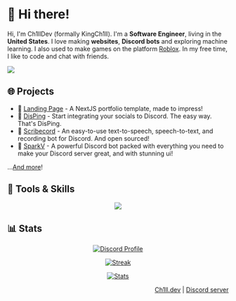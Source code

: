 # 👋 Hi there!
Hi, I'm Ch1llDev (formally KingCh1ll). I'm a <strong>Software Engineer</strong>, living in the <strong>United States</strong>. I love making <strong>websites</strong>, <strong>Discord bots</strong> and exploring machine learning. I also used to make games on the platform <a href="https://roblox.com">Roblox</a>. In my free time, I like to code and chat with friends.</p>

[![](https://komarev.com/ghpvc/?username=KingCh1ll&style=flat-square&color=blue)](https://komarev.com/)

## 🌐 Projects
- 💼 <a href="https://github.com/KingCh1ll/landing-page">Landing Page</a> - A NextJS portfolio template, made to impress!
- 📢 <a href="https://disping.tk/">DisPing</a> - Start integrating your socials to Discord. The easy way. That's DisPing.
- 🎤 <a href="https://github.com/KingCh1ll/scribecord">Scribecord</a> - An easy-to-use text-to-speech, speech-to-text, and recording bot for Discord. And open sourced!
- 🤖 <a href="https://sparkv.tk/">SparkV</a> - A powerful Discord bot packed with everything you need to make your Discord server great, and with stunning ui!

...<a href="https://ch1ll.dev/projects">And more</a>!

## 💪 Tools & Skills
<div align="center">
  <img src="https://skillicons.dev/icons?perline=6&i=js,ts,html,css,sass,bootstrap,electron,vscode,lua,nodejs,py,bash,react,nextjs,linux,raspberrypi,express,cloudflare" />
</div>

## 📊 Stats
<div align="center">
  
  [![Discord Profile](https://ch1ll.dev/api/generateCard?id=571811686617710592)](https://discord.com/users/571811686617710592)

  [![Streak](https://github-readme-streak-stats.herokuapp.com?user=kingch1ll&theme=tokyonight_duo&hide_border=true)](https://github.com/KingCh1ll)

  [![Stats](https://stats.ch1ll.dev/api?username=KingCh1ll&count_private=true&show_owner=true&show_icons=true&bg_color=0d1117&title_color=ffffff&text_color=ffffff&icon_color=f04848&hide_border=true/)](https://github.com/KingCh1ll)
</div>

<div align="right">
  <a href="https://ch1ll.dev/">Ch1ll.dev</a> | <a href="https://discord.gg/PPtzT8Mu3h">Discord server</a>
</div>

<!--
user=KingCh1ll&theme=tokyonight_duo&hide_border=true&ring=4F8CC9&currStreakLabel=FFFFFF&sideNums=4F8CC9&dates=979797&sideLabels=FFFFFF&currStreakNum=FFFFFF&border=DD2727&stroke=00000000&background=00000000&fire=FF7600

<p align="center">
  <tr>
    <td style="padding: 0; width=50%" align="center">
      <img src="https://github-readme-stats.vercel.app/api/?username=KingCh1ll&text_color=2bd1ff&show_icons=true&bg_color=00000000&hide_border=true&icon_color=2bd1ff&hide_title=true&count_private=true&include_all_commits=true&enable_animations=true"/>
    </td>
    <td style="padding: 0; width=50%" align="center">
      <img src="https://github-readme-stats.vercel.app/api/top-langs/?username=KingCh1ll&title_color=4F8CC9&text_color=9f9f9f&show_icons=true&bg_color=00000000&hide_border=true&icon_color=4F8CC9&hide_title=true&count_private=true&enable_animations=true"/>
    </td>
  </tr>
</p>

![Metrics](https://github.com/KingCh1ll/KingCh1ll/blob/KingCh1ll/github-metrics.svg) -->
